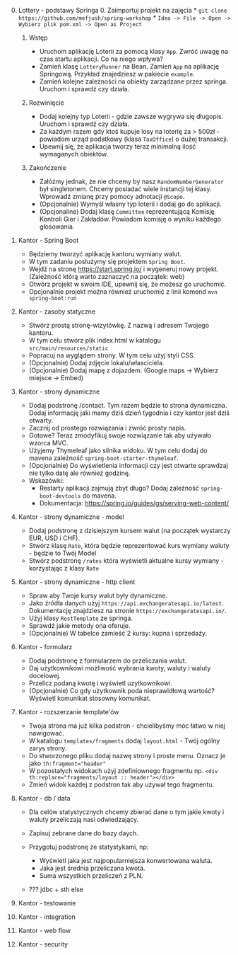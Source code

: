 0. Lottery - podstawy Springa
    0. Zaimportuj projekt na zajęcia 
        * `git clone https://github.com/mefjush/spring-workshop`
        * `Idea -> File -> Open -> Wybierz plik pom.xml -> Open as Project`
        
    1. Wstęp
        * Uruchom aplikację Loterii za pomocą klasy `App`. Zwróć uwagę na czas startu aplikacji. Co na niego wpływa?
        * Zamień klasę `LotteryRunner` na Bean. Zamień `App` na aplikację Springową. Przykład znajedziesz w pakiecie `example`.
        * Zamień kolejne zależności na obiekty zarządzane przez springa. Uruchom i sprawdź czy działa.
    
    2. Rozwinięcie
        * Dodaj kolejny typ Loterii - gdzie zawsze wygrywa się długopis. Uruchom i sprawdź czy działa.
        * Za każdym razem gdy ktoś kupuje losy na loterię za > 500zł - powiadom urząd podatkowy (klasa `TaxOffice`) o dużej transakcji.
        * Upewnij się, że aplikacja tworzy teraz minimalną ilość wymaganych obiektów.
        
    3. Zakończenie
        * Załóżmy jednak, że nie chcemy by nasz `RandomNumberGenerator` był singletonem. Chcemy posiadać wiele instancji tej klasy. Wprowadź zmianę przy pomocy adnotacji `@Scope`. 
        * (Opcjonalnie) Wymyśl własny typ loterii i dodaj go do aplikacji.
        * (Opcjonaline) Dodaj klasę `Committee` reprezentującą Komisję Kontroli Gier i Zakładów. Powiadom komisję o wyniku każdego głosowania. 
    
1. Kantor - Spring Boot 
    * Będziemy tworzyć aplikację kantoru wymiany walut.
    * W tym zadaniu posłużymy się projektem `Spring Boot`.
    * Wejdź na stronę https://start.spring.io/ i wygeneruj nowy projekt. (Zależność którą warto zaznaczyć na początek: web)
    * Otwórz projekt w swoim IDE, upewnij się, że możesz go uruchomić.
    * Opcjonalnie projekt można również uruchomić z linii komend `mvn spring-boot:run`
    
2. Kantor - zasoby statyczne
    * Stwórz prostą stronę-wizytówkę. Z nazwą i adresem Twojego kantoru.
    * W tym celu stwórz plik index.html w katalogu `src/main/resources/static`
    * Popracuj na wyglądem strony. W tym celu użyj styli CSS.
    * (Opcjonalnie) Dodaj zdjęcie lokalu/własciciela.
    * (Opcjonalnie) Dodaj mapę z dojazdem. (Google maps -> Wybierz miejsce -> Embed)
    
3. Kantor - strony dynamiczne
    * Dodaj podstronę /contact. Tym razem będzie to strona dynamiczna. Dodaj informację jaki mamy dziś dzień tygodnia i czy kantor jest dziś otwarty.
    * Zacznij od prostego rozwiązania i zwróć prosty napis.
    * Gotowe? Teraz zmodyfikuj swoje rozwiązanie tak aby używało wzorca MVC. 
    * Użyjemy Thymeleaf jako silnika widoku. W tym celu dodaj do mavena zależność `spring-boot-starter-thymeleaf`.
    * (Opcjonalnie) Do wyświetlenia informacji czy jest otwarte sprawdzaj nie tylko datę ale również godzinę.
    * Wskazówki: 
       * Restarty aplikacji zajmują zbyt długo? Dodaj zależność `spring-boot-devtools` do mavena.
       * Dokumentacja: https://spring.io/guides/gs/serving-web-content/
    
4. Kantor - strony dynamiczne - model
    * Dodaj podstronę z dzisiejszym kursem walut (na początek wystarczy EUR, USD i CHF). 
    * Stwórz klasę `Rate`, która będzie reprezentować kurs wymiany waluty - będzie to Twój Model
    * Stwórz podstronę `/rates` która wyświetli aktualne kursy wymiany - korzystając z klasy `Rate`
    
5. Kantor - strony dynamiczne - http client
    * Spraw aby Twoje kursy walut były dynamiczne.
    * Jako źródła danych użyj `https://api.exchangeratesapi.io/latest`. Dokumentację znajdziesz na stronie `https://exchangeratesapi.io/`.
    * Użyj klasy `RestTemplate` ze springa.
    * Sprawdź jakie metody ona oferuje.
    * (Opcjonalnie) W tabelce zamieść 2 kursy: kupna i sprzedaży.
    
6. Kantor - formularz
    * Dodaj podstronę z formularzem do przeliczania walut. 
    * Daj użytkownikowi możliwość wybrania kwoty, waluty i waluty docelowej. 
    * Przelicz podaną kwotę i wyświetl uzytkownikowi.
    * (Opcjonalnie) Co gdy użytkownik poda nieprawidłową wartość? Wyświetl komunikat stosowny komunikat.
    
7. Kantor - rozszerzanie template'ów
    * Twoja strona ma już kilka podstron - chcielibyśmy móc łatwo w niej nawigować.
    * W katalogu `templates/fragments` dodaj `layout.html` - Twój ogólny zarys strony.
    * Do stworzonego pliku dodaj nazwę strony i proste menu. Oznacz je jako `th:fragment="header"`
    * W pozostałych widokach użyj zdefiniownego fragmentu np. `<div th:replace="fragments/layout :: header"></div>`
    * Zmień widok każdej z podstron tak aby używał tego fragmentu.
    
8. Kantor - db / data
    * Dla celów statystycznych chcemy zbierać dane o tym jakie kwoty i waluty przeliczają nasi odwiedzający.
    * Zapisuj zebrane dane do bazy daych. 
    * Przygotuj podstronę ze statystykami, np:
        * Wyświetl jaka jest najpopularniejsza konwertowana waluta.
        * Jaka jest średnia przeliczana kwota. 
        * Suma wszystkich przeliczeń z PLN.
    
    * ??? jdbc + sth else

5. Kantor - testowanie
7. Kantor - integration
8. Kantor - web flow
9. Kantor - security
